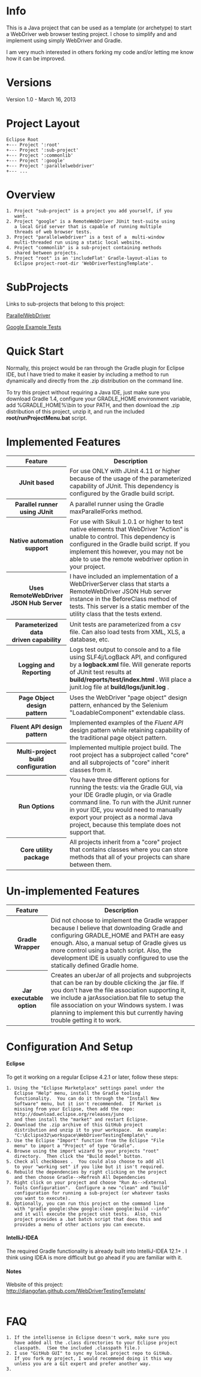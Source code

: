 # Info

This is a Java project that can be used as a template (or archetype) to start a WebDriver web browser testing project.  I chose to simplify and and implement using simply WebDriver and Gradle.<br/>

I am very much interested in others forking my code and/or letting me know how it can be improved.

# Versions

Version 1.0 - March 16, 2013


# Project Layout

    Eclipse Root
    +--- Project ':root'
    +--- Project ':sub-project'
    +--- Project ':commonlib'
    +--- Project ':google'
    +--- Project ':parallelwebdriver'
    +--- ...

# Overview

    1. Project "sub-project" is a project you add yourself, if you 
       want.
    2. Project "google" is a RemoteWebDriver JUnit test-suite using
       a local Grid server that is capable of running multiple 
       threads of web browser tests.
    3. Project "parallelwebdriver" is a test of a  multi-window 
       multi-threaded run using a static local website.
    4. Project "commonlib" is a sub-project containing methods 
       shared between projects.
    5. Project "root" is an 'includeFlat' Gradle-layout-alias to
       Eclipse project-root-dir 'WebDriverTestingTemplate'.

# SubProjects
Links to sub-projects that belong to this project:

[ParallelWebDriver](https://github.com/djangofan/WebDriverTestingTemplate/blob/master/parallelwebdriver/README.md)

[Google Example Tests](https://github.com/djangofan/WebDriverTestingTemplate/tree/master/google)

# Quick Start
Normally, this project would be ran through the Gradle plugin for Eclipse IDE, but I have tried to make it easier 
by including a method to run dynamically and directly from the .zip distribution on the command line.

To try this project without requiring a Java IDE, just make sure you download Gradle 1.4, configure your 
GRADLE_HOME environment variable, add %GRADLE_HOME%\bin to your PATH, and then download the .zip distribution
of this project, unzip it, and run the included <b>root/runProjectMenu.bat</b> script.

# Implemented Features
<table>
  <tr>
    <th>Feature</th>
    <th>Description</th>
  </tr>
  <tr>
    <th>JUnit based</th>
    <td>For use ONLY with JUnit 4.11 or higher because of the usage of the parameterized capability of JUnit. 
    This dependency is configured by the Gradle build script.</td>
  </tr>
    <tr>
    <th>Parallel runner<br/>using JUnit</th>
    <td>A parallel runner using the Gradle maxParallelForks method.</td>
  </tr>
  <tr>
    <th>Native automation support</th>
    <td>For use with Sikuli 1.0.1 or higher to test native elements that WebDriver "Action" is unable to 
    control. This dependency is configured in the Gradle build script.  If you implement this however, you
    may not be able to use the remote webdriver option in your project.</td>
  </tr>
    <tr>
    <th>Uses RemoteWebDriver<br/>JSON Hub Server</th>
    <td>I have included an implementation of a WebDriverServer class that starts a RemoteWebDriver JSON 
    Hub server instance in the BeforeClass method of tests. This server is a static member of the utility
    class that the tests extend.</td>
  </tr>
  <tr>
    <th>Parameterized data <br/>driven capability</th>
    <td>Unit tests are parameterized from a csv file.  Can also load tests from XML, XLS, a database, etc.</td>
  </tr>
  <tr>
    <th>Logging and Reporting</th>
    <td>Logs test output to console and to a file using SLF4j/LogBack API, and configured by a <b>logback.xml</b>
    file. Will generate reports of JUnit test results at <b>build/reports/test/index.html</b> .  Will place a
    junit.log file at <b>build/logs/junit.log</b> .</td>
  </tr>
  <tr>
    <th>Page Object design <br/>pattern</th>
    <td>Uses the WebDriver "page object" design pattern, enhanced by the Selenium "LoadableComponent" 
    extendable class.</td>
  </tr>
    <tr>
    <th>Fluent API design<br/>pattern</th>
    <td>Implemented examples of the <i>Fluent API</i> design pattern while retaining capability of 
    the traditional page object pattern.</td>
  </tr>
  <tr>
    <th>Multi-project build<br/>configuration</th>
    <td>Implemented multiple project build.  The root project has a subproject called "core" and all 
   subprojects of "core" inherit classes from it.</td>
  </tr>
  <tr>
    <th>Run Options</th>
    <td>You have three different options for running the tests: via the Gradle GUI, via your IDE Gradle
    plugin, or via Gradle command line. To run with the JUnit runner in your IDE, you would need to manually
    export your project as a normal Java project, because this template does not support that.</td>
  </tr>
  <tr>
    <th>Core utility package</th>
    <td>All projects inherit from a "core" project that contains classes where you can store methods
        that all of your projects can share between them.</td>
  </tr>
</table>

# Un-implemented Features
<table>
  <tr>
    <th>Feature</th>
    <th>Description</th>
  </tr>
  <tr>
    <th>Gradle Wrapper</th>
    <td>Did not choose to implement the Gradle wrapper because I believe that downloading Gradle and
       configuring GRADLE_HOME and PATH are easy enough.  Also, a manual setup of Gradle gives us more
       control using a batch script.  Also, the development IDE is usually configured to use the 
       statically defined Gradle home.</td>
  </tr>
  <tr>
    <th>Jar executable option</th>
    <td>Creates an uberJar of all projects and subprojects that can be ran by double clicking
       the .jar file.  If you don't have the file association supporting it, we include a 
       jarAssociation.bat file to setup the file association on your Windows system.  I was planning
       to implement this but currently having trouble getting it to work.</td>
  </tr>
</table>

# Configuration And Setup

#### Eclipse
To get it working on a regular Eclipse 4.2.1 or later, follow these steps:
 
    1. Using the "Eclipse Marketplace" settings panel under the 
       Eclipse "Help" menu, install the Gradle tooling 
       functionality.  You can do it through the "Install New
       Software" menu, but it isn't recommended.  If Market is
       missing from your Eclipse, then add the repo:
       http://download.eclipse.org/releases/juno
       and then install the "market" and restart Eclipse.
    2. Download the .zip archive of this GitHub project 
       distribution and unzip it to your workspace.  An example:
       "C:\Eclipse32\workspace\WebDriverTestingTemplate\" .
    3. Use the Eclipse "Import" function from the Eclipse "File
       menu" to import a "Project" of type "Gradle".
    4. Browse using the import wizard to your projects "root" 
       directory.  Then click the "Build model" button.
    5. Check all checkboxes .  You could also choose to add all 
       to your "working set" if you like but it isn't required.
    6. Rebuild the dependencies by right clicking on the project
       and then choose Gradle-->Refresh All Dependencies
    7. Right click on your project and choose "Run As-->External
       Tools Configuration".  Configure a new "clean" and "build"
       configuration for running a sub-project (or whatever tasks
       you want to execute).
    8. Optionally, you can run this project on the command line
       with "gradle google:show google:clean google:build --info" 
       and it will execute the project unit tests.  Also, this 
       project provides a .bat batch script that does this and
       provides a menu of other actions you can execute.

#### IntelliJ-IDEA
The required Gradle functionality is already built into IntelliJ-IDEA 12.1+ .  I think using IDEA is more difficult
but go ahead if you are familiar with it.

#### Notes
Website of this project:<br/>
http://djangofan.github.com/WebDriverTestingTemplate/<br/>
<br/>

# FAQ

    1. If the intellisense in Eclipse doesn't work, make sure you 
       have added all the .class directories to your Eclipse project
       classpath.  (See the included .classpath file.)
    2. I use "GitHub GUI" to sync my local project repo to GitHub. 
       If you fork my project, I would recommend doing it this way
       unless you are a Git expert and prefer another way.
    3.

